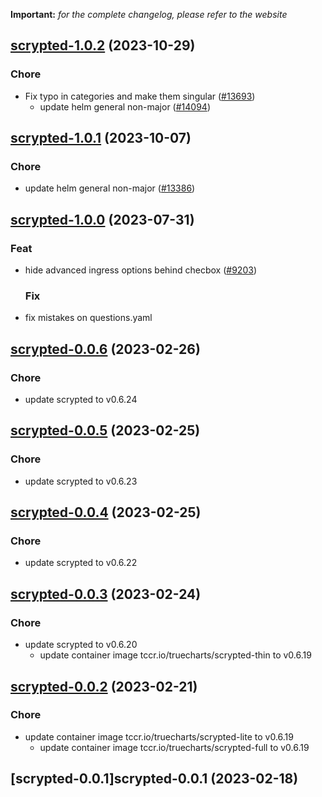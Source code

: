 **Important:**
*for the complete changelog, please refer to the website*




## [scrypted-1.0.2](https://github.com/truecharts/charts/compare/scrypted-1.0.1...scrypted-1.0.2) (2023-10-29)

### Chore

- Fix typo in categories and make them singular ([#13693](https://github.com/truecharts/charts/issues/13693))
  - update helm general non-major ([#14094](https://github.com/truecharts/charts/issues/14094))
  
  


## [scrypted-1.0.1](https://github.com/truecharts/charts/compare/scrypted-1.0.0...scrypted-1.0.1) (2023-10-07)

### Chore

- update helm general non-major ([#13386](https://github.com/truecharts/charts/issues/13386))
  
  





## [scrypted-1.0.0](https://github.com/truecharts/charts/compare/scrypted-0.0.6...scrypted-1.0.0) (2023-07-31)

### Feat

- hide advanced ingress options behind checbox ([#9203](https://github.com/truecharts/charts/issues/9203))
  
  ### Fix

- fix mistakes on questions.yaml
  
  


## [scrypted-0.0.6](https://github.com/truecharts/charts/compare/scrypted-0.0.5...scrypted-0.0.6) (2023-02-26)

### Chore

- update scrypted to v0.6.24
  
  


## [scrypted-0.0.5](https://github.com/truecharts/charts/compare/scrypted-0.0.4...scrypted-0.0.5) (2023-02-25)

### Chore

- update scrypted to v0.6.23
  
  


## [scrypted-0.0.4](https://github.com/truecharts/charts/compare/scrypted-0.0.3...scrypted-0.0.4) (2023-02-25)

### Chore

- update scrypted to v0.6.22
  
  


## [scrypted-0.0.3](https://github.com/truecharts/charts/compare/scrypted-0.0.2...scrypted-0.0.3) (2023-02-24)

### Chore

- update scrypted to v0.6.20
  - update container image tccr.io/truecharts/scrypted-thin to v0.6.19
  
  


## [scrypted-0.0.2](https://github.com/truecharts/charts/compare/scrypted-0.0.1...scrypted-0.0.2) (2023-02-21)

### Chore

- update container image tccr.io/truecharts/scrypted-lite to v0.6.19
  - update container image tccr.io/truecharts/scrypted-full to v0.6.19
  
  


## [scrypted-0.0.1]scrypted-0.0.1 (2023-02-18)

